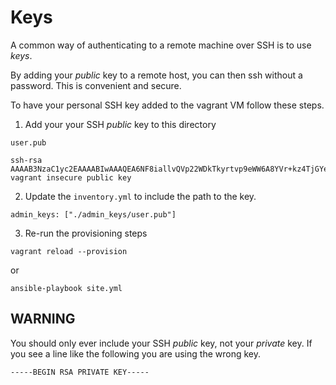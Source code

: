 # Keys

A common way of authenticating to a remote machine over SSH is to use _keys_.

By adding your *public* key to a remote host, you can then ssh without
a password. This is convenient and secure.

To have your personal SSH key added to the vagrant VM follow these steps.

1. Add your your SSH *public* key to this directory

`user.pub`
```
ssh-rsa AAAAB3NzaC1yc2EAAAABIwAAAQEA6NF8iallvQVp22WDkTkyrtvp9eWW6A8YVr+kz4TjGYe7gHzIw+niNltGEFHzD8+v1I2YJ6oXevct1YeS0o9HZyN1Q9qgCgzUFtdOKLv6IedplqoPkcmF0aYet2PkEDo3MlTBckFXPITAMzF8dJSIFo9D8HfdOV0IAdx4O7PtixWKn5y2hMNG0zQPyUecp4pzC6kivAIhyfHilFR61RGL+GPXQ2MWZWFYbAGjyiYJnAmCP3NOTd0jMZEnDkbUvxhMmBYSdETk1rRgm+R4LOzFUGaHqHDLKLX+FIPKcF96hrucXzcWyLbIbEgE98OHlnVYCzRdK8jlqm8tehUc9c9WhQ== vagrant insecure public key
```

2. Update the `inventory.yml` to include the path to the key.

```
admin_keys: ["./admin_keys/user.pub"]
```

3. Re-run the provisioning steps

```
vagrant reload --provision
```

or

```
ansible-playbook site.yml
```

## WARNING

You should only ever include your SSH *public* key, not your _private_ key. If
you see a line like the following you are using the wrong key.

```
-----BEGIN RSA PRIVATE KEY-----
```
